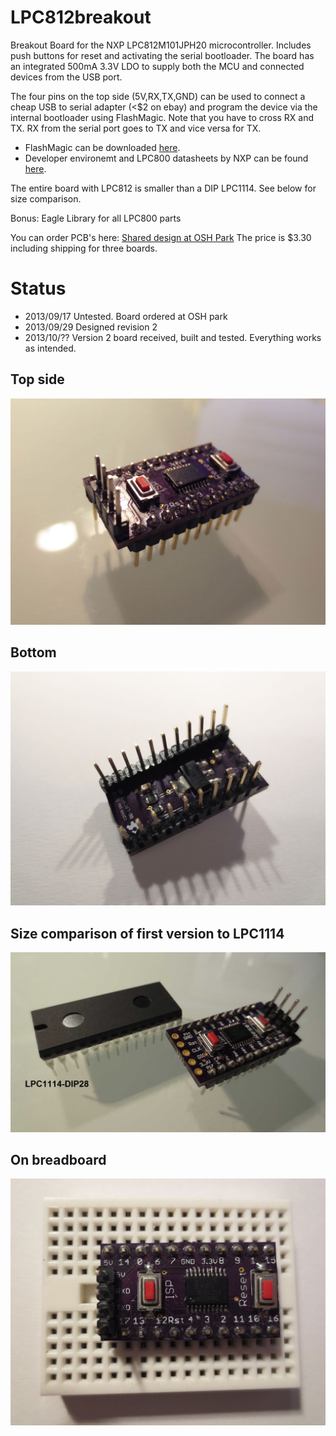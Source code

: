 LPC812breakout
==============

Breakout Board for the NXP LPC812M101JPH20 microcontroller. Includes push buttons for reset and activating the serial bootloader. 
The board has an integrated 500mA 3.3V LDO to supply both the MCU and connected devices from the USB port. 

The four pins on the top side (5V,RX,TX,GND) can be used to connect a cheap USB to serial adapter (<$2 on ebay) and program the device via the internal bootloader using FlashMagic. Note that you have to cross RX and TX. RX from the serial port goes to TX and vice versa for TX.

 * FlashMagic can be downloaded [here](http://www.flashmagictool.com/).
 * Developer environemt and LPC800 datasheets by NXP can be found  [here](http://www.lpcware.com/content/device/lpc800).

The entire board with LPC812 is smaller than a DIP LPC1114. See below for size comparison.

Bonus: Eagle Library for all LPC800 parts

You can order PCB's here: [Shared design at OSH Park](http://oshpark.com/shared_projects/rQra0bCX) The price is $3.30 including shipping for three boards.

Status
======

 - 2013/09/17 Untested. Board ordered at OSH park
 - 2013/09/29 Designed revision 2
 - 2013/10/?? Version 2 board received, built and tested. Everything works as intended.
 
## Top side ##
![Front](images/LPC812_top.jpg)

## Bottom ##
![Front](images/LPC812_bottom.jpg)

## Size comparison of first version to LPC1114 ##
![Front](images/size-comparison.jpg)

## On breadboard ##
![Front](images/LPC812_on_bb.jpg)
